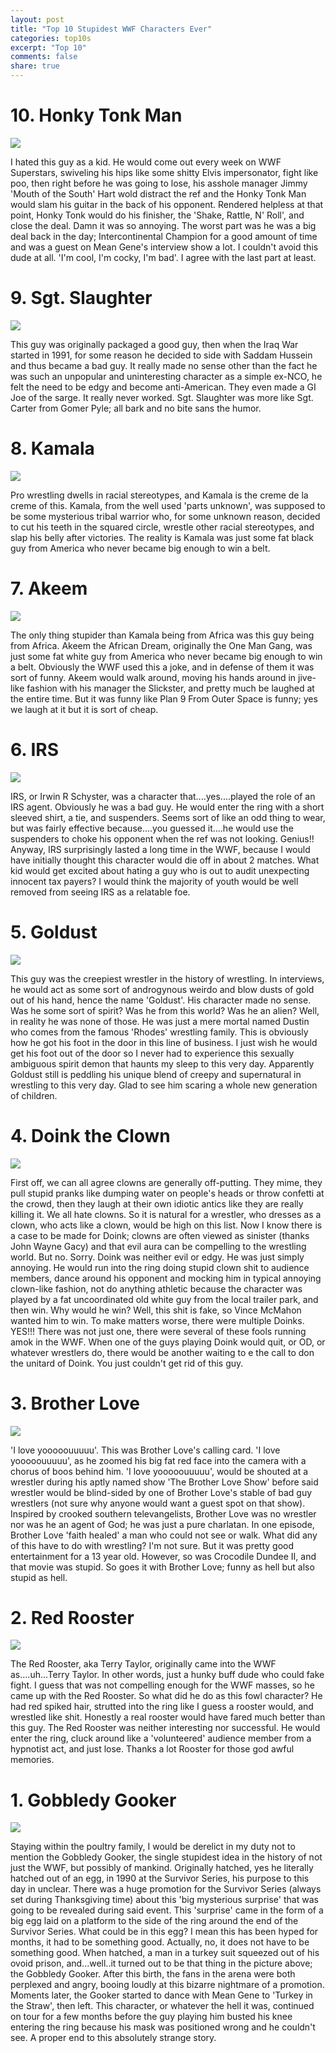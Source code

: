 ```yaml
---
layout: post
title: "Top 10 Stupidest WWF Characters Ever"
categories: top10s
excerpt: "Top 10"
comments: false
share: true
---
```




# 10. Honky Tonk Man

![](http://img.bleacherreport.net/img/images/photos/003/171/571/f7d17703973b24cb331056dab54c4627_crop_north.jpg?w=630&h=420&q=75)

I hated this guy as a kid. He would come out every week on WWF Superstars, swiveling his hips like some shitty Elvis impersonator, fight like poo, then right before he was going to lose, his asshole manager Jimmy 'Mouth of the South' Hart wold distract the ref and the Honky Tonk Man would slam his guitar in the back of his opponent. Rendered helpless at that point, Honky Tonk would do his finisher, the 'Shake, Rattle, N' Roll', and close the deal. Damn it was so annoying. The worst part was he was a big deal back in the day; Intercontinental Champion for a good amount of time and was a guest on Mean Gene's interview show a lot. I couldn't avoid this dude at all. 'I'm cool, I'm cocky, I'm bad'. I agree with the last part at least.


# 9. Sgt. Slaughter

![](http://cdn2.business2community.com/wp-content/uploads/2015/08/image3.jpg)

This guy was originally packaged a good guy, then when the Iraq War started in 1991, for some reason he decided to side with Saddam Hussein and thus became a bad guy. It really made no sense other than the fact he was such an unpopular and uninteresting character as a simple ex-NCO, he felt the need to be edgy and become anti-American. They even made a GI Joe of the sarge. It really never worked. Sgt. Slaughter was more like Sgt. Carter from Gomer Pyle; all bark and no bite sans the humor. 



# 8. Kamala

![](http://www.dailywrestlingnews.com/wp-content/uploads/2014/02/Kamala-620x350.jpg)

Pro wrestling dwells in racial stereotypes, and Kamala is the creme de la creme of this. Kamala, from the well used 'parts unknown', was supposed to be some mysterious tribal warrior who, for some unknown reason, decided to cut his teeth in the squared circle, wrestle other racial stereotypes, and slap his belly after victories. The reality is Kamala was just some fat black guy from America who never became big enough to win a belt. 



# 7. Akeem

![](https://ringthedamnbell.files.wordpress.com/2014/07/akeem.jpg)


The only thing stupider than Kamala being from Africa was this guy being from Africa. Akeem the African Dream, originally the One Man Gang, was just some fat white guy from America who never became big enough to win a belt. Obviously the WWF used this a joke, and in defense of them it was sort of funny. Akeem would walk around, moving his hands around in jive-like fashion with his manager the Slickster, and pretty much be laughed at the entire time. But it was funny like Plan 9 From Outer Space is funny; yes we laugh at it but it is sort of cheap. 




# 6. IRS


![](http://img.bleacherreport.net/img/images/photos/002/707/116/IRS_crop_north.jpg?w=630&h=420&q=75)


IRS, or Irwin R Schyster, was a character that....yes....played the role of an IRS agent. Obviously he was a bad guy. He would enter the ring with a short sleeved shirt, a tie, and suspenders. Seems sort of like an odd thing to wear, but was fairly effective because....you guessed it....he would use the suspenders to choke his opponent when the ref was not looking. Genius!! Anyway, IRS surprisingly lasted a long time in the WWF, because I would have initially thought this character would die off in about 2 matches. What kid would get excited about hating a guy who is out to audit unexpecting innocent tax payers? I would think the majority of youth would be well removed from seeing IRS as a relatable foe. 


# 5. Goldust

![](https://s-media-cache-ak0.pinimg.com/236x/7c/01/0d/7c010d09980054f621c0128930e52cca.jpg)

This guy was the creepiest wrestler in the history of wrestling. In interviews, he would act as some sort of androgynous weirdo and blow dusts of gold out of his hand, hence the name 'Goldust'. His character made no sense. Was he some sort of spirit? Was he from this world? Was he an alien? Well, in reality he was none of those. He was just a mere mortal named Dustin who comes from the famous 'Rhodes' wrestling family. This is obviously how he got his foot in the door in this line of business. I just wish he would get his foot out of the door so I never had to experience this sexually ambiguous spirit demon that haunts my sleep to this very day. Apparently Goldust still is peddling his unique blend of creepy and supernatural in wrestling to this very day. Glad to see him scaring a whole new generation of children.





# 4. Doink the Clown

![](http://www.onlineworldofwrestling.com/wp-content/uploads/2012/04/doink-2.jpg)


First off, we can all agree clowns are generally off-putting. They mime, they pull stupid pranks like dumping water on people's heads or throw confetti at the crowd, then they laugh at their own idiotic antics like they are really killing it. We all hate clowns. So it is natural for a wrestler, who dresses as a clown, who acts like a clown, would be high on this list. Now I know there is a case to be made for Doink; clowns are often viewed as sinister (thanks John Wayne Gacy) and that evil aura can be compelling to the wrestling world. But no. Sorry. Doink was neither evil or edgy. He was just simply annoying. He would run into the ring doing stupid clown shit to audience members, dance around his opponent and mocking him in typical annoying clown-like fashion, not do anything athletic because the character was played by a fat uncoordinated old white guy from the local trailer park, and then win. Why would he win? Well, this shit is fake, so Vince McMahon wanted him to win. To make matters worse, there were multiple Doinks. YES!!! There was not just one, there were several of these fools running amok in the WWF. When one of the guys playing Doink would quit, or OD, or whatever wrestlers do, there would be another waiting to e the call to don the unitard of Doink. You just couldn't get rid of this guy.  






# 3. Brother Love


![](http://vignette2.wikia.nocookie.net/prowrestling/images/5/58/BrotherLove.png/revision/latest?cb=20141107225052)

'I love yooooouuuuu'. This was Brother Love's calling card. 'I love yooooouuuuu', as he zoomed his big fat red face into the camera with a chorus of boos behind him. 'I love yooooouuuuu', would be shouted at a wrestler during his aptly named show 'The Brother Love Show' before said wrestler would be blind-sided by one of Brother Love's stable of bad guy wrestlers (not sure why anyone would want a guest spot on that show). Inspired by crooked southern televangelists, Brother Love was no wrestler nor was he an agent of God; he was just a pure charlatan. In one episode, Brother Love 'faith healed' a man who could not see or walk. What did any of this have to do with wrestling? I'm not sure. But it was pretty good entertainment for a 13 year old. However, so was Crocodile Dundee II, and that movie was stupid. So goes it with Brother Love; funny as hell but also stupid as hell. 







# 2. Red Rooster

![](https://ringthedamnbell.files.wordpress.com/2014/09/tumblr_mmulqpopti1rkf4k0o1_1280.jpg)


The Red Rooster, aka Terry Taylor, originally came into the WWF as....uh...Terry Taylor. In other words, just a hunky buff dude who could fake fight. I guess that was not compelling enough for the WWF masses, so he came up with the Red Rooster. So what did he do as this fowl character? He had red spiked hair, strutted into the ring like I guess a rooster would, and wrestled like shit. Honestly a real rooster would have fared much better than this guy. The Red Rooster was neither interesting nor successful. He would enter the ring, cluck around like a 'volunteered' audience member from a hypnotist act, and just lose. Thanks a lot Rooster for those god awful memories. 


# 1. Gobbledy Gooker

![](https://sistemaperalta.files.wordpress.com/2015/09/gobbledygooker.png)

Staying within the poultry family, I would be derelict in my duty not to mention the Gobbledy Gooker, the single stupidest idea in the history of not just the WWF, but possibly of mankind. Originally hatched, yes he literally hatched out of an egg, in 1990 at the Survivor Series, his purpose to this day in unclear. There was a huge promotion for the Survivor Series (always set during Thanksgiving time) about this 'big mysterious surprise' that was going to be revealed during said event. This 'surprise' came in the form of a big egg laid on a platform to the side of the ring around the end of the Survivor Series. What could be in this egg? I mean this has been hyped for months, it had to be something good. Actually, no, it does not have to be something good. When hatched, a man in a turkey suit squeezed out of his ovoid prison, and...well..it turned out to be that thing in the picture above; the Gobbledy Gooker. After this birth, the fans in the arena were both perplexed and angry, booing loudly at this bizarre nightmare of a promotion. Moments later, the Gooker started to dance with Mean Gene to 'Turkey in the Straw', then left. This character, or whatever the hell it was, continued on tour for a few months before the guy playing him busted his knee entering the ring because his mask was positioned wrong and he couldn't see. A proper end to this absolutely strange story.   













